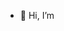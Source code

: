 - 👋 Hi, I’m 

<!---<!DOCTYPE html>
<html lang="id">
<head>
    <meta charset="UTF-8">
    <meta name="viewport" content="width=device-width, initial-scale=1.0">
    <title>Gebyok MK Jepara - Toko Online</title>
    <style>
        body { font-family: Arial, sans-serif; margin: 0; padding: 0; background: #f9f9f9; }
        header { background: #4a2c2a; color: white; padding: 20px; text-align: center; }
        header h1 { margin: 0; font-size: 2em; }
        .hero { display: flex; justify-content: center; padding: 20px; }
        .hero img { max-width: 90%; height: auto; border-radius: 10px; box-shadow: 0 4px 8px rgba(0,0,0,0.2); }
        .content { padding: 20px; max-width: 1000px; margin: auto; background: white; border-radius: 10px; box-shadow: 0 4px 8px rgba(0,0,0,0.1); }
        .product { display: flex; flex-wrap: wrap; gap: 20px; }
        .product-item { flex: 1 1 calc(50% - 20px); background: #fff; border: 1px solid #ddd; border-radius: 10px; overflow: hidden; }
        .product-item img { width: 100%; height: auto; }
        .product-item h3 { margin: 10px; font-size: 1.2em; }
        .contact { text-align: center; margin-top: 30px; }
        .whatsapp { font-size: 1.2em; color: green; }
        footer { text-align: center; padding: 20px; font-size: 0.9em; color: #666; }
        @media (max-width: 600px) {
            .product-item { flex: 1 1 100%; }
        }
    </style>
</head>
<body>
    <header>
        <h1>Gebyok MK Jepara</h1>
        <p>Toko Online Khusus Gebyok Ukir Khas Jepara</p>
    </header>

    <section class="hero">
        <img src="gambar1.jpg" alt="Gebyok Jepara">
    </section>

    <section class="content">
        <h2>Produk Unggulan</h2>
        <div class="product">
            <div class="product-item">
                <img src="gambar1.jpg" alt="Gebyok Model 1">
                <h3>Gebyok Ukir Model 1</h3>
            </div>
            <div class="product-item">
                <img src="gambar2.jpg" alt="Gebyok Model 2">
                <h3>Gebyok Ukir Model 2</h3>
            </div>
        </div>

        <div class="contact">
            <p>Hubungi kami via WhatsApp:</p>
            <p class="whatsapp">0857-4034-2432</p>
        </div>
    </section>

    <footer>
        &copy; 2025 Gebyok MK Jepara. Semua Hak Dilindungi.
    </footer>
</body>
</html>
<!DOCTYPE html>
<html lang="id">
<head>
    <meta charset="UTF-8">
    <meta name="viewport" content="width=device-width, initial-scale=1.0">
    <title>Gebyok MK Jepara - Toko Online</title>
    <style>
        body { font-family: Arial, sans-serif; margin: 0; padding: 0; background: #f9f9f9; }
        header { background: #4a2c2a; color: white; padding: 20px; text-align: center; }
        header h1 { margin: 0; font-size: 2em; }
        .hero { display: flex; justify-content: center; padding: 20px; }
        .hero img { max-width: 90%; height: auto; border-radius: 10px; box-shadow: 0 4px 8px rgba(0,0,0,0.2); }
        .content { padding: 20px; max-width: 1000px; margin: auto; background: white; border-radius: 10px; box-shadow: 0 4px 8px rgba(0,0,0,0.1); }
        .product { display: flex; flex-wrap: wrap; gap: 20px; }
        .product-item { flex: 1 1 calc(50% - 20px); background: #fff; border: 1px solid #ddd; border-radius: 10px; overflow: hidden; }
        .product-item img { width: 100%; height: auto; }
        .product-item h3 { margin: 10px; font-size: 1.2em; }
        .contact { text-align: center; margin-top: 30px; }
        .whatsapp { font-size: 1.2em; color: green; }
        footer { text-align: center; padding: 20px; font-size: 0.9em; color: #666; }
        @media (max-width: 600px) {
            .product-item { flex: 1 1 100%; }
        }
    </style>
</head>
<body>
    <header>
        <h1>Gebyok MK Jepara</h1>
        <p>Toko Online Khusus Gebyok Ukir Khas Jepara</p>
    </header>

    <section class="hero">
        <img src="gambar1.jpg" alt="Gebyok Jepara">
    </section>

    <section class="content">
        <h2>Produk Unggulan</h2>
        <div class="product">
            <div class="product-item">
                <img src="gambar1.jpg" alt="Gebyok Model 1">
                <h3>Gebyok Ukir Model 1</h3>
            </div>
            <div class="product-item">
                <img src="gambar2.jpg" alt="Gebyok Model 2">
                <h3>Gebyok Ukir Model 2</h3>
            </div>
        </div>

        <div class="contact">
            <p>Hubungi kami via WhatsApp:</p>
            <p class="whatsapp">0857-4034-2432</p>
        </div>
    </section>

    <footer><!DOCTYPE html>
<html lang="id">
<head>
    <meta charset="UTF-8">
    <meta name="viewport" content="width=device-width, initial-scale=1.0">
    <title>Gebyok MK Jepara - Toko Online</title>
    <style>
        body { font-family: Arial, sans-serif; margin: 0; padding: 0; background: #f9f9f9; }
        header { background: #4a2c2a; color: white; padding: 20px; text-align: center; }
        header h1 { margin: 0; font-size: 2em; }
        .hero { display: flex; justify-content: center; padding: 20px; }
        .hero img { max-width: 90%; height: auto; border-radius: 10px; box-shadow: 0 4px 8px rgba(0,0,0,0.2); }
        .content { padding: 20px; max-width: 1000px; margin: auto; background: white; border-radius: 10px; box-shadow: 0 4px 8px rgba(0,0,0,0.1); }
        .product { display: flex; flex-wrap: wrap; gap: 20px; }
        .product-item { flex: 1 1 calc(50% - 20px); background: #fff; border: 1px solid #ddd; border-radius: 10px; overflow: hidden; }
        .product-item img { width: 100%; height: auto; }
        .product-item h3 { margin: 10px; font-size: 1.2em; }
        .contact { text-align: center; margin-top: 30px; }
        .whatsapp { font-size: 1.2em; color: green; }
        footer { text-align: center; padding: 20px; font-size: 0.9em; color: #666; }
        @media (max-width: 600px) {
            .product-item { flex: 1 1 100%; }
        }
    </style>
</head>
<body>
    <header>
        <h1>Gebyok MK Jepara</h1>
        <p>Toko Online Khusus Gebyok Ukir Khas Jepara</p>
    </header>

    <section class="hero">
        <img src="gambar1.jpg" alt="Gebyok Jepara">
    </section>

    <section class="content">
        <h2>Produk Unggulan</h2>
        <div class="product">
            <div class="product-item">
                <img src="gambar1.jpg" alt="Gebyok Model 1">
                <h3>Gebyok Ukir Model 1</h3>
            </div>
            <div class="product-item">
                <img src="gambar2.jpg" alt="Gebyok Model 2">
                <h3>Gebyok Ukir Model 2</h3>
            </div>
        </div>

        <div class="contact">
            <p>Hubungi kami via WhatsApp:</p>
            <p class="whatsapp">0857-4034-2432</p>
        </div>
    </section>

    <footer>
        &copy; 2025 Gebyok MK Jepara. Semua Hak Dilindungi.
    </footer>
</body>
</html>


        &copy; 2025 Gebyok MK Jepara. Semua Hak Dilindungi.
    </footer>
</body>
</html>
jeparaartwood/jeparaartwood is a ✨ special ✨ repository because its `README.md` (this file) appears on your GitHub profile.
You can click the Preview link to take a look at your changes.
--->
